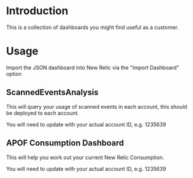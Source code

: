# Introduction

This is a collection of dashboards you might find useful as a customer.

# Usage
Import the JSON dashboard into New Relic via the "Import Dashboard" option

## ScannedEventsAnalysis 

This will query your usage of scanned events in each account, this should be deployed to each account.

You will need to update <ACCOUNTNUMBERHERE> with your actual account ID, e.g. 1235639

## APOF Consumption Dashboard

This will help you work out your current New Relic Consumption. 

You will need to update <ACCOUNTNUMBERHERE> with your actual account ID, e.g. 1235639
